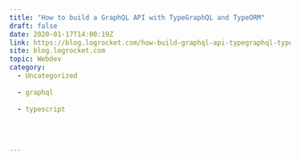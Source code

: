 ```yaml
---
title: "How to build a GraphQL API with TypeGraphQL and TypeORM"
draft: false
date: 2020-01-17T14:00:19Z
link: https://blog.logrocket.com/how-build-graphql-api-typegraphql-typeorm/?utm_medium=RSS&utm_source=hune
site: blog.logrocket.com
topic: Webdev
category:
  - Uncategorized
  
  - graphql
  
  - typescript
  
   
  

---
```

